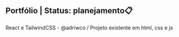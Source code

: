 ## Portfólio | Status: planejamento📋

React e TailwindCSS - @adriwco / Projeto existente em html, css e js
